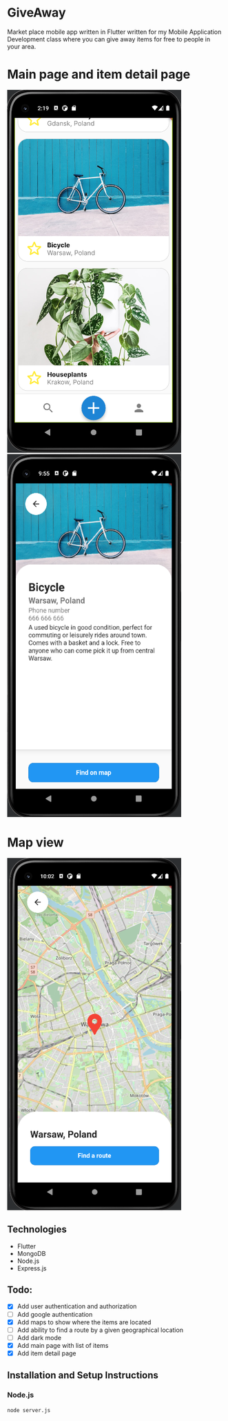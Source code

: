 # GiveAway
Market place mobile app written in Flutter written for my Mobile Application Development class where you can give away items for free to people in your area. 

# Main page and item detail page
![alt text](./screenshots/image0.png)![alt text](./screenshots/image1.png)
# Map view
![alt text](./screenshots/image2.png)

## Technologies
* Flutter
* MongoDB
* Node.js
* Express.js

## Todo:
- [x] Add user authentication and authorization 
- [ ] Add google authentication
- [x] Add maps to show where the items are located
- [ ] Add ability to find a route by a given geographical location 
- [ ] Add dark mode
- [x] Add main page with list of items
- [x] Add item detail page

## Installation and Setup Instructions
### Node.js
```
node server.js
```
